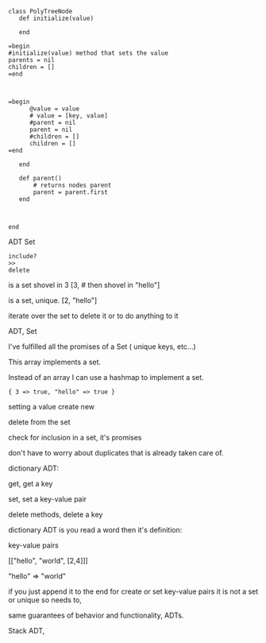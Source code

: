 ```
class PolyTreeNode
   def initialize(value)
   
   end
   
=begin
#initialize(value) method that sets the value
parents = nil
children = []
=end
      
      
      
=begin      
      @value = value
      # value = [key, value]
      #parent = nil
      parent = nil
      #children = []
      children = []
=end
      
   end 
   
   def parent()
       # returns nodes parent
       parent = parent.first
   end
   
    
    
end
```

ADT
Set 

```
include?
>> 
delete
```

is a set shovel in 3 [3, # then shovel in "hello"]

is a set, unique. [2, "hello"]

iterate over the set to delete it or to do anything to it 

ADT, Set

I've fulfilled all the promises of a Set ( unique keys, etc...)

This array implements a set.

Instead of an array I can use a hashmap to implement a set.

```
{ 3 => true, "hello" => true }
```

setting a value create new

delete from the set

check for inclusion in a set, it's promises

don't have to worry about duplicates that is already taken care of.

dictionary ADT:

get, get a key

set, set a key-value pair

delete methods, delete a key

dictionary ADT is you read a word then it's definition:

key-value pairs

[["hello", "world", [2,4]]]

"hello" => "world"

if you just append it to the end for create or set key-value pairs it is not a set or unique
so needs to, 

same guarantees of behavior and functionality, ADTs.

Stack ADT,
